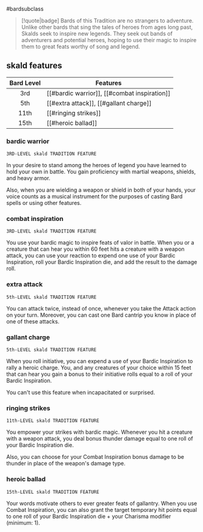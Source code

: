 #bardsubclass

> [!quote|badge] 
> Bards of this Tradition are no strangers to adventure. Unlike other bards that sing the tales of heroes from ages long past, Skalds seek to inspire new legends. They seek out bands of adventurers and potential heroes, hoping to use their magic to inspire them to great feats worthy of song and legend.
## skald features
| **Bard Level** | **Features**                                 |
| :------------: | -------------------------------------------- |
|      3rd       | [[#bardic warrior]], [[#combat inspiration]] |
|      5th       | [[#extra attack]], [[#gallant charge]]       |
|      11th      | [[#ringing strikes]]                         |
|      15th      | [[#heroic ballad]]                           |
### bardic warrior
`3RD-LEVEL skald TRADITION FEATURE`

In your desire to stand among the heroes of legend you have learned to hold your own in battle. You gain proficiency with martial weapons, shields, and heavy armor.

Also, when you are wielding a weapon or shield in both of your hands, your voice counts as a musical instrument for the purposes of casting Bard spells or using other features.
### combat inspiration
`3RD-LEVEL skald TRADITION FEATURE`

You use your bardic magic to inspire feats of valor in battle. When you or a creature that can hear you within 60 feet hits a creature with a weapon attack, you can use your reaction to expend one use of your Bardic Inspiration, roll your Bardic Inspiration die, and add the result to the damage roll.
### extra attack
`5th-LEVEL skald TRADITION FEATURE`

You can attack twice, instead of once, whenever you take the Attack action on your turn. Moreover, you can cast one Bard cantrip you know in place of one of these attacks.
### gallant charge
`5th-LEVEL skald TRADITION FEATURE`

When you roll initiative, you can expend a use of your Bardic Inspiration to rally a heroic charge. You, and any creatures of your choice within 15 feet that can hear you gain a bonus to their initiative rolls equal to a roll of your Bardic Inspiration.

You can't use this feature when incapacitated or surprised.
### ringing strikes
`11th-LEVEL skald TRADITION FEATURE`

You empower your strikes with bardic magic. Whenever you hit a creature with a weapon attack, you deal bonus thunder damage equal to one roll of your Bardic Inspiration die.

Also, you can choose for your Combat Inspiration bonus damage to be thunder in place of the weapon's damage type.
### heroic ballad
`15th-LEVEL skald TRADITION FEATURE`

Your words motivate others to ever greater feats of gallantry. When you use Combat Inspiration, you can also grant the target temporary hit points equal to one roll of your Bardic Inspiration die + your Charisma modifier (minimum: 1).